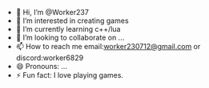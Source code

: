 - 👋 Hi, I’m @Worker237
- 👀 I’m interested in creating games
- 🌱 I’m currently learning c++/lua
- 💞️ I’m looking to collaborate on ...
- 📫 How to reach me email:worker230712@gmail.com or discord:worker6829
- 😄 Pronouns: ...
- ⚡ Fun fact: I love playing games.

<!---
Worker237/Worker237 is a ✨ special ✨ repository because its `README.md` (this file) appears on your GitHub profile.
You can click the Preview link to take a look at your changes.
--->
